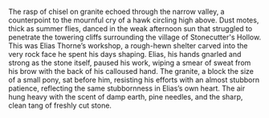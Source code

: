The rasp of chisel on granite echoed through the narrow valley, a counterpoint to the mournful cry of a hawk circling high above.  Dust motes, thick as summer flies, danced in the weak afternoon sun that struggled to penetrate the towering cliffs surrounding the village of Stonecutter's Hollow.  This was Elias Thorne’s workshop, a rough-hewn shelter carved into the very rock face he spent his days shaping.  Elias, his hands gnarled and strong as the stone itself, paused his work, wiping a smear of sweat from his brow with the back of his calloused hand. The granite, a block the size of a small pony, sat before him, resisting his efforts with an almost stubborn patience, reflecting the same stubbornness in Elias’s own heart.  The air hung heavy with the scent of damp earth, pine needles, and the sharp, clean tang of freshly cut stone.
